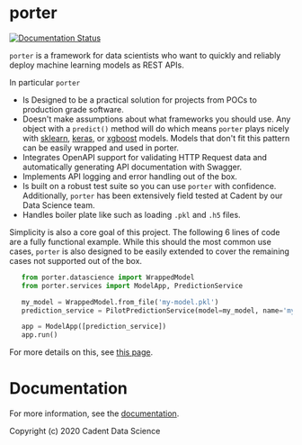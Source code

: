 # porter

[![Documentation Status](https://readthedocs.org/projects/porter/badge/?version=latest)](https://porter.readthedocs.io/en/latest/?badge=latest)

`porter` is a framework for  data scientists who want to quickly and reliably deploy machine learning models as REST APIs. 

In particular `porter`

- Is Designed to be a practical solution for projects from POCs to production grade software.
- Doesn't make assumptions about what frameworks you should use. Any object with a `predict()` method will do which means `porter` plays nicely with [sklearn](https://scikit-learn.org/stable/), [keras](https://keras.io/backend/), or [xgboost](https://xgboost.readthedocs.io/en/latest/) models. Models that don't fit this pattern can be easily wrapped and used in porter.
- Integrates OpenAPI support for validating HTTP Request data and automatically generating API documentation with Swagger.
- Implements API logging and error handling out of the box.
- Is built on a robust test suite so you can use `porter` with confidence. Additionally, `porter` has been extensively field tested at Cadent by our Data Science team.
- Handles boiler plate like such as loading `.pkl` and `.h5` files.


Simplicity is also a core goal of this project. The following 6 lines of code are a fully functional example. While this should the most common use cases, ``porter`` is also designed to be easily extended to cover the remaining cases not supported out of the box.

```python
   from porter.datascience import WrappedModel
   from porter.services import ModelApp, PredictionService

   my_model = WrappedModel.from_file('my-model.pkl')
   prediction_service = PilotPredictionService(model=my_model, name='my-model', api_version='v1')

   app = ModelApp([prediction_service])
   app.run()
```

For more details on this, see [this
page](https://porter.readthedocs.io/en/latest/installation.html).

# Documentation
For more information, see the [documentation](https://porter.readthedocs.org).

Copyright (c) 2020 Cadent Data Science
